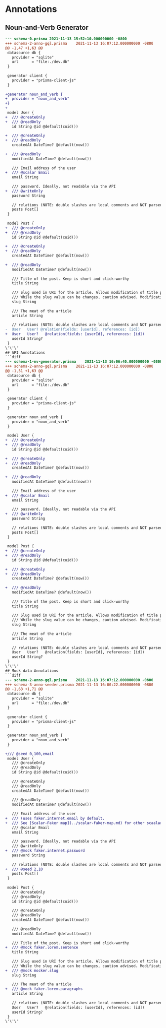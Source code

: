 # Annotations
## Noun-and-Verb Generator
```diff
--- schema-0.prisma	2021-11-13 15:52:10.000000000 -0800
+++ schema-2-anno-gql.prisma	2021-11-13 16:07:12.000000000 -0800
@@ -1,47 +1,63 @@
 datasource db {
   provider = "sqlite"
   url      = "file:./dev.db"
 }
 
 generator client {
   provider = "prisma-client-js"
 }
 
+generator noun_and_verb {
+  provider = "noun_and_verb"
+}
+
 model User {
+  /// @createOnly
+  /// @readOnly
   id String @id @default(cuid())
 
+  /// @createOnly
+  /// @readOnly
   createdAt DateTime? @default(now())
 
+  /// @readOnly
   modifiedAt DateTime? @default(now())
 
   /// Email address of the user
+  /// @scalar Email
   email String
 
   /// password. Ideally, not readable via the API
+  /// @writeOnly
   password String
 
   // relations (NOTE: double slashes are local comments and NOT parsed)
   posts Post[]
 }
 
 model Post {
+  /// @createOnly
+  /// @readOnly
   id String @id @default(cuid())
 
+  /// @createOnly
+  /// @readOnly
   createdAt DateTime? @default(now())
 
+  /// @readOnly
   modifiedAt DateTime? @default(now())
 
   /// Title of the post. Keep is short and click-worthy
   title String
 
   /// Slug used in URI for the article. Allows modification of title post-publishing of article.
   /// While the slug value can be changes, caution advised. Modifications *might* have negative SEO impacts.
   slug String
 
   /// The meat of the article
   article String
 
   // relations (NOTE: double slashes are local comments and NOT parsed)
-  User   User? @relation(fields: [userId], references: [id])
+  User   User?   @relation(fields: [userId], references: [id])
   userId String?
 }
\'\'\'
## API Annotations
```diff
--- schema-1-nv-generator.prisma	2021-11-13 16:06:40.000000000 -0800
+++ schema-2-anno-gql.prisma	2021-11-13 16:07:12.000000000 -0800
@@ -1,51 +1,63 @@
 datasource db {
   provider = "sqlite"
   url      = "file:./dev.db"
 }
 
 generator client {
   provider = "prisma-client-js"
 }
 
 generator noun_and_verb {
   provider = "noun_and_verb"
 }
 
 model User {
+  /// @createOnly
+  /// @readOnly
   id String @id @default(cuid())
 
+  /// @createOnly
+  /// @readOnly
   createdAt DateTime? @default(now())
 
+  /// @readOnly
   modifiedAt DateTime? @default(now())
 
   /// Email address of the user
+  /// @scalar Email
   email String
 
   /// password. Ideally, not readable via the API
+  /// @writeOnly
   password String
 
   // relations (NOTE: double slashes are local comments and NOT parsed)
   posts Post[]
 }
 
 model Post {
+  /// @createOnly
+  /// @readOnly
   id String @id @default(cuid())
 
+  /// @createOnly
+  /// @readOnly
   createdAt DateTime? @default(now())
 
+  /// @readOnly
   modifiedAt DateTime? @default(now())
 
   /// Title of the post. Keep is short and click-worthy
   title String
 
   /// Slug used in URI for the article. Allows modification of title post-publishing of article.
   /// While the slug value can be changes, caution advised. Modifications *might* have negative SEO impacts.
   slug String
 
   /// The meat of the article
   article String
 
   // relations (NOTE: double slashes are local comments and NOT parsed)
   User   User?   @relation(fields: [userId], references: [id])
   userId String?
 }
\'\'\'
## Mock data Annotations
```diff
--- schema-2-anno-gql.prisma	2021-11-13 16:07:12.000000000 -0800
+++ schema-3-anno-seeder.prisma	2021-11-13 16:00:22.000000000 -0800
@@ -1,63 +1,71 @@
 datasource db {
   provider = "sqlite"
   url      = "file:./dev.db"
 }
 
 generator client {
   provider = "prisma-client-js"
 }
 
 generator noun_and_verb {
   provider = "noun_and_verb"
 }
 
+/// @seed 0,100,email
 model User {
   /// @createOnly
   /// @readOnly
   id String @id @default(cuid())
 
   /// @createOnly
   /// @readOnly
   createdAt DateTime? @default(now())
 
   /// @readOnly
   modifiedAt DateTime? @default(now())
 
   /// Email address of the user
+  /// (uses faker.internet.email by default.
+  /// See [Scalar-Faker map](../scalar-faker-map.md) for other scaalars with default fakers.
   /// @scalar Email
   email String
 
   /// password. Ideally, not readable via the API
   /// @writeOnly
+  /// @mock faker.internet.password
   password String
 
   // relations (NOTE: double slashes are local comments and NOT parsed)
+  /// @seed 2,10
   posts Post[]
 }
 
 model Post {
   /// @createOnly
   /// @readOnly
   id String @id @default(cuid())
 
   /// @createOnly
   /// @readOnly
   createdAt DateTime? @default(now())
 
   /// @readOnly
   modifiedAt DateTime? @default(now())
 
   /// Title of the post. Keep is short and click-worthy
+  /// @mock faker.lorem.sentence
   title String
 
   /// Slug used in URI for the article. Allows modification of title post-publishing of article.
   /// While the slug value can be changes, caution advised. Modifications *might* have negative SEO impacts.
+  /// @mock mocker.slug
   slug String
 
   /// The meat of the article
+  /// @mock faker.lorem.paragraphs
   article String
 
   // relations (NOTE: double slashes are local comments and NOT parsed)
   User   User?   @relation(fields: [userId], references: [id])
   userId String?
 }
\'\'\'
